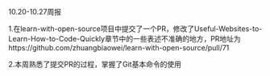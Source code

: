 10.20-10.27周报

1.在learn-with-open-source项目中提交了一个PR，修改了Useful-Websites-to-Learn-How-to-Code-Quickly章节中的一些表述不准确的地方，PR地址为https://github.com/zhuangbiaowei/learn-with-open-source/pull/71

2.本周熟悉了提交PR的过程，掌握了Git基本命令的使用

 
